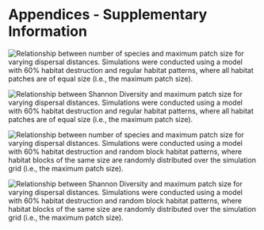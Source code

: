 # Appendices - Supplementary Information

![Relationship between number of species and maximum patch size for varying dispersal distances. Simulations were conducted using a model with 60% habitat destruction and regular habitat patterns, where all habitat patches are of equal size (i.e., the maximum patch size).](Figures/Species_MaxPatch_Dispersal_Lambda_regular.png)

![Relationship between Shannon Diversity and maximum patch size for varying dispersal distances. Simulations were conducted using a model with 60% habitat destruction and regular habitat patterns, where all habitat patches are of equal size (i.e., the maximum patch size).](Figures/Shannon_MaxPatch_Dispersal_Lambda_regular.png)

![Relationship between number of species and maximum patch size for varying dispersal distances. Simulations were conducted using a model with 60% habitat destruction and random block habitat patterns, where habitat blocks of the same size are randomly distributed over the simulation grid (i.e., the maximum patch size).](Figures/Species_MaxPatch_Dispersal_Lambda_block.png)

![Relationship between Shannon Diversity and maximum patch size for varying dispersal distances. Simulations were conducted using a model with 60% habitat destruction and random block habitat patterns, where habitat blocks of the same size are randomly distributed over the simulation grid (i.e., the maximum patch size).](Figures/Shannon_MaxPatch_Dispersal_Lambda_block.png)
